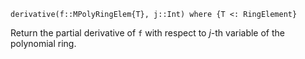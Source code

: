```
derivative(f::MPolyRingElem{T}, j::Int) where {T <: RingElement}
```

Return the partial derivative of `f` with respect to $j$-th variable of the polynomial ring.
